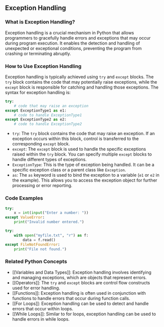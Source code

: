 ## Exception Handling

### What is Exception Handling?
Exception handling is a crucial mechanism in Python that allows programmers to gracefully handle errors and exceptions that may occur during program execution. It enables the detection and handling of unexpected or exceptional conditions, preventing the program from crashing or terminating abruptly.

### How to Use Exception Handling
Exception handling is typically achieved using `try` and `except` blocks. The `try` block contains the code that may potentially raise exceptions, while the `except` block is responsible for catching and handling those exceptions. The syntax for exception handling is:

```python
try:
    # code that may raise an exception
except ExceptionType1 as e1:
    # code to handle ExceptionType1
except ExceptionType2 as e2:
    # code to handle ExceptionType2
```
- `try`: The `try` block contains the code that may raise an exception. If an exception occurs within this block, control is transferred to the corresponding `except` block.
- `except`: The `except` block is used to handle the specific exceptions raised within the `try` block. You can specify multiple `except` blocks to handle different types of exceptions.
- `ExceptionType`: This is the type of exception being handled. It can be a specific exception class or a parent class like `Exception`.
- `as`: The `as` keyword is used to bind the exception to a variable (`e1` or `e2` in the example). This allows you to access the exception object for further processing or error reporting.

### Code Examples
```python
try:
    x = int(input("Enter a number: "))
except ValueError:
    print("Invalid number entered.")
```

```python
try:
    with open("myfile.txt", "r") as f:
        data = f.read()
except FileNotFoundError:
    print("File not found.")
```

### Related Python Concepts

- [[Variables and Data Types]]: Exception handling involves identifying and managing exceptions, which are objects that represent errors.
- [[Operators]]: The `try` and `except` blocks are control flow constructs used for error handling.
- [[Functions]]: Exception handling is often used in conjunction with functions to handle errors that occur during function calls.
- [[For Loops]]: Exception handling can be used to detect and handle errors that occur within loops.
- [[While Loops]]: Similar to for loops, exception handling can be used to handle errors in while loops.
